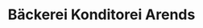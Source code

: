 ---
title: "Bäckerei Konditorei Arends"
url: /neuenhaus/baeckerei-konditorei-arends/
shop: Bäckerei
---